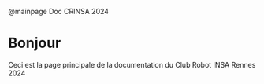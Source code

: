 @mainpage Doc CRINSA 2024

# Bonjour

Ceci est la page principale de la documentation du Club Robot INSA Rennes 2024